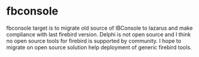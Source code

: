 # fbconsole
fbconsole target is to migrate old source of IBConsole to lazarus and make compliance with last firebird version.
Delphi is not open source and I think no open source tools for firebird is supported by community.
I hope to migrate on open source solution help deployment of generic firebird tools.
